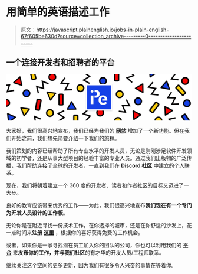 # 用简单的英语描述工作

> 原文：<https://javascript.plainenglish.io/jobs-in-plain-english-67f605be630d?source=collection_archive---------0----------------------->

## 一个连接开发者和招聘者的平台

![](img/ffea83293ba513fac8020f73bfc05592.png)

大家好，我们很高兴地宣布，我们已经为我们的 [**网站**](https://plainenglish.io/) 增加了一个新功能。但在我们开始之前，我们想先简要介绍一下我们的旅程。

我们策划的内容已经帮助了所有专业水平的开发人员，无论是刚刚涉足软件开发领域的初学者，还是从事大型项目的经验丰富的专业人员。通过我们出版物的广泛传播，我们帮助连接了全球的开发者，一直到我们在 [**Discord 社区**](https://discord.gg/GtDtUAvyhW) 中建立的个人联系。

现在，我们将朝着建立一个 360 度的开发者、读者和作者社区的目标又迈进了一大步。

良好的教育应该带来优秀的工作——为此，我们很高兴地宣布**我们现在有一个专门为开发人员设计的工作板**。

无论你是在附近寻找一份技术工作，在你选择的城市，还是在你舒适的沙发上，花一点时间来**注册** [**这里**](https://inplainenglish.pallet.com/jobs) ，根据你的喜好获得免费的工作机会。

或者，如果你是一家寻找潜在员工加入你的团队的公司，你也可以利用我们的 [**平台**](https://inplainenglish.pallet.com/hire) 来**发布你的工作，并与我们社区**的有才华的开发人员/工程师联系。

继续关注这个空间的更多更新，因为我们有很多令人兴奋的事情在等着你。